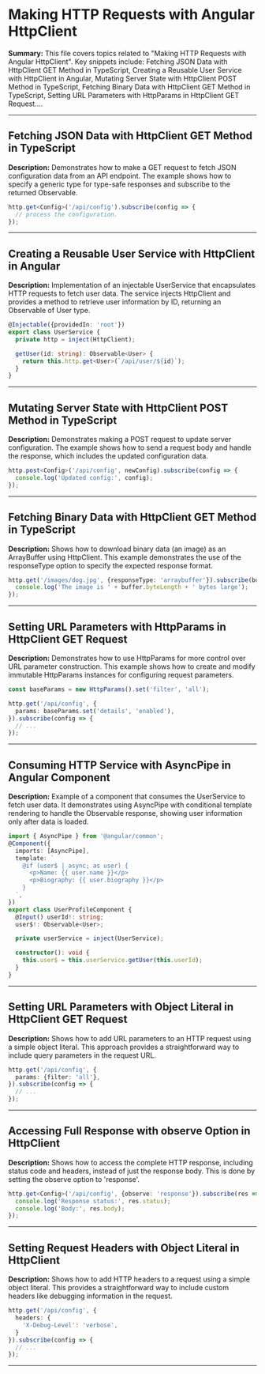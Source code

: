 # Making HTTP Requests with Angular HttpClient

**Summary:** This file covers topics related to "Making HTTP Requests with Angular HttpClient". Key snippets include: Fetching JSON Data with HttpClient GET Method in TypeScript, Creating a Reusable User Service with HttpClient in Angular, Mutating Server State with HttpClient POST Method in TypeScript, Fetching Binary Data with HttpClient GET Method in TypeScript, Setting URL Parameters with HttpParams in HttpClient GET Request....

---

## Fetching JSON Data with HttpClient GET Method in TypeScript

**Description:** Demonstrates how to make a GET request to fetch JSON configuration data from an API endpoint. The example shows how to specify a generic type for type-safe responses and subscribe to the returned Observable.

```typescript
http.get<Config>('/api/config').subscribe(config => {
  // process the configuration.
});
```

---

## Creating a Reusable User Service with HttpClient in Angular

**Description:** Implementation of an injectable UserService that encapsulates HTTP requests to fetch user data. The service injects HttpClient and provides a method to retrieve user information by ID, returning an Observable of User type.

```typescript
@Injectable({providedIn: 'root'})
export class UserService {
  private http = inject(HttpClient);

  getUser(id: string): Observable<User> {
    return this.http.get<User>(`/api/user/${id}`);
  }
}
```

---

## Mutating Server State with HttpClient POST Method in TypeScript

**Description:** Demonstrates making a POST request to update server configuration. The example shows how to send a request body and handle the response, which includes the updated configuration data.

```typescript
http.post<Config>('/api/config', newConfig).subscribe(config => {
  console.log('Updated config:', config);
});
```

---

## Fetching Binary Data with HttpClient GET Method in TypeScript

**Description:** Shows how to download binary data (an image) as an ArrayBuffer using HttpClient. This example demonstrates the use of the responseType option to specify the expected response format.

```typescript
http.get('/images/dog.jpg', {responseType: 'arraybuffer'}).subscribe(buffer => {
  console.log('The image is ' + buffer.byteLength + ' bytes large');
});
```

---

## Setting URL Parameters with HttpParams in HttpClient GET Request

**Description:** Demonstrates how to use HttpParams for more control over URL parameter construction. This example shows how to create and modify immutable HttpParams instances for configuring request parameters.

```typescript
const baseParams = new HttpParams().set('filter', 'all');

http.get('/api/config', {
  params: baseParams.set('details', 'enabled'),
}).subscribe(config => {
  // ...
});
```

---

## Consuming HTTP Service with AsyncPipe in Angular Component

**Description:** Example of a component that consumes the UserService to fetch user data. It demonstrates using AsyncPipe with conditional template rendering to handle the Observable response, showing user information only after data is loaded.

```typescript
import { AsyncPipe } from '@angular/common';
@Component({
  imports: [AsyncPipe],
  template: `
    @if (user$ | async; as user) {
      <p>Name: {{ user.name }}</p>
      <p>Biography: {{ user.biography }}</p>
    }
  `,
})
export class UserProfileComponent {
  @Input() userId!: string;
  user$!: Observable<User>;

  private userService = inject(UserService);

  constructor(): void {
    this.user$ = this.userService.getUser(this.userId);
  }
}
```

---

## Setting URL Parameters with Object Literal in HttpClient GET Request

**Description:** Shows how to add URL parameters to an HTTP request using a simple object literal. This approach provides a straightforward way to include query parameters in the request URL.

```typescript
http.get('/api/config', {
  params: {filter: 'all'},
}).subscribe(config => {
  // ...
});
```

---

## Accessing Full Response with observe Option in HttpClient

**Description:** Shows how to access the complete HTTP response, including status code and headers, instead of just the response body. This is done by setting the observe option to 'response'.

```typescript
http.get<Config>('/api/config', {observe: 'response'}).subscribe(res => {
  console.log('Response status:', res.status);
  console.log('Body:', res.body);
});
```

---

## Setting Request Headers with Object Literal in HttpClient

**Description:** Shows how to add HTTP headers to a request using a simple object literal. This provides a straightforward way to include custom headers like debugging information in the request.

```typescript
http.get('/api/config', {
  headers: {
    'X-Debug-Level': 'verbose',
  }
}).subscribe(config => {
  // ...
});
```

---
